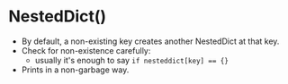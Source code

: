 # NestedDict()

* By default, a non-existing key creates another NestedDict at that key.
* Check for non-existence carefully:
    * usually it's enough to say `if nesteddict[key] == {}`
* Prints in a non-garbage way.